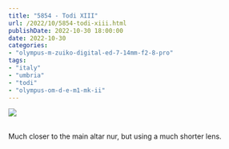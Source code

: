 ```yaml
---
title: "5854 - Todi XIII"
url: /2022/10/5854-todi-xiii.html
publishDate: 2022-10-30 18:00:00
date: 2022-10-30
categories:
- "olympus-m-zuiko-digital-ed-7-14mm-f2-8-pro"
tags:
- "italy"
- "umbria"
- "todi"
- "olympus-om-d-e-m1-mk-ii"
---
```

<div class="container">
<div class="center"><a target="_blank" href="https://d25zfm9zpd7gm5.cloudfront.net/1200x1200/2019/20190907_113445_lr.jpg"><img class="webfeedsFeaturedVisual" src="https://d25zfm9zpd7gm5.cloudfront.net/0600x0600/2019/20190907_113445_lr.jpg" /></a></div>
</div>
<br />

Much closer to the main altar nur, but using a much shorter
lens.
